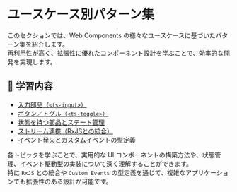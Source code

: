 # ユースケース別パターン集

このセクションでは、Web Components の様々なユースケースに基づいたパターン集を紹介します。  
再利用性が高く、拡張性に優れたコンポーネント設計を学ぶことで、効率的な開発を実現します。

## 🔹 学習内容

- [入力部品（`<ts-input>`）](./ts-input)
- [ボタン／トグル（`<ts-toggle>`）](./ts-toggle)
- [状態を持つ部品とステート管理](./stateful-components)
- [ストリーム連携（RxJSとの統合）](./rxjs-integration)
- [イベント発火とカスタムイベントの型定義](./custom-events)


各トピックを学ぶことで、実用的な UI コンポーネントの構築方法や、状態管理、イベント駆動型の実装について深く理解することができます。  
特に `RxJS` との統合や `Custom Events` の型定義を通じて、複雑なアプリケーションでも拡張性のある設計が可能です。